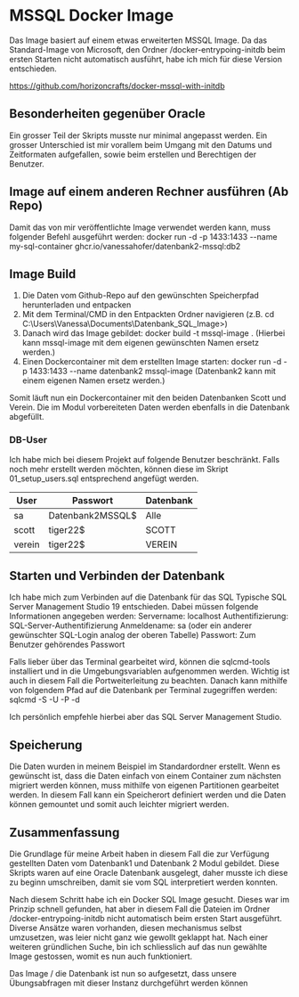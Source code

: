 MSSQL Docker Image
==================

Das Image basiert auf einem etwas erweiterten MSSQL Image.
Da das Standard-Image von Microsoft, den Ordner /docker-entrypoing-initdb beim ersten Starten nicht automatisch ausführt, habe ich mich für diese Version entschieden.

https://github.com/horizoncrafts/docker-mssql-with-initdb


## Besonderheiten gegenüber Oracle
Ein grosser Teil der Skripts musste nur minimal angepasst werden. 
Ein grosser Unterschied ist mir vorallem beim Umgang mit den Datums und Zeitformaten aufgefallen, sowie beim erstellen und Berechtigen der Benutzer.

## Image auf einem anderen Rechner ausführen (Ab Repo)
Damit das von mir veröffentlichte Image verwendet werden kann, muss folgender Befehl ausgeführt werden:
docker run -d -p 1433:1433 --name my-sql-container ghcr.io/vanessahofer/datenbank2-mssql:db2


## Image Build

1. Die Daten vom Github-Repo auf den gewünschten Speicherpfad herunterladen und entpacken
2. Mit dem Terminal/CMD in den Entpackten Ordner navigieren (z.B. cd C:\Users\Vanessa\Documents\Datenbank_SQL_Image>)
3. Danach wird das Image gebildet: docker build -t mssql-image . (Hierbei kann mssql-image mit dem eigenen gewünschten Namen ersetz werden.)
4. Einen Dockercontainer mit dem erstellten Image starten:  docker run -d -p 1433:1433 --name datenbank2 mssql-image (Datenbank2 kann mit einem eigenen Namen ersetz werden.)

Somit läuft nun ein Dockercontainer mit den beiden Datenbanken Scott und Verein. 
Die im Modul vorbereiteten Daten werden ebenfalls in die Datenbank abgefüllt.

### DB-User
Ich habe mich bei diesem Projekt auf folgende Benutzer beschränkt.
Falls noch mehr erstellt werden möchten, können diese im Skript 01_setup_users.sql entsprechend angefügt werden.

| User | Passwort | Datenbank
| --- | --- | --- |
| sa | Datenbank2MSSQL$ | Alle|
| scott | tiger22$ | SCOTT|
| verein | tiger22$ | VEREIN|

## Starten und Verbinden der Datenbank
Ich habe mich zum Verbinden auf die Datenbank für das SQL Typische SQL Server Management Studio 19 entschieden.
Dabei müssen folgende Informationen angegeben werden:
Servername: localhost
Authentifizierung: SQL-Server-Authentifizierung
Anmeldename: sa (oder ein anderer gewünschter SQL-Login analog der oberen Tabelle)
Passwort: Zum Benutzer gehörendes Passwort

Falls lieber über das Terminal gearbeitet wird, können die sqlcmd-tools installiert und in die Umgebungsvariablen aufgenommen werden.
Wichtig ist auch in diesem Fall die Portweiterleitung zu beachten.
Danach kann mithilfe von folgendem Pfad auf die Datenbank per Terminal zugegriffen werden:
sqlcmd -S <ServerName> -U <Benutzername> -P <Passwort> -d <Datenbankname>

Ich persönlich empfehle hierbei aber das SQL Server Management Studio.

## Speicherung
Die Daten wurden in meinem Beispiel im Standardordner erstellt.
Wenn es gewünscht ist, dass die Daten einfach von einem Container zum nächsten migriert werden können, muss mithilfe von eigenen Partitionen gearbeitet werden.
In diesem Fall kann ein Speicherort definiert werden und die Daten können gemountet und somit auch leichter migriert werden.

## Zusammenfassung

Die Grundlage für meine Arbeit haben in diesem Fall die zur Verfügung gestellten Daten vom Datenbank1 und Datenbank 2 Modul gebildet.
Diese Skripts waren auf eine Oracle Datenbank ausgelegt, daher musste ich diese zu beginn umschreiben, damit sie vom SQL interpretiert werden konnten.

Nach diesem Schritt habe ich ein Docker SQL Image gesucht.
Dieses war im Prinzip schnell gefunden, hat aber in diesem Fall die Dateien im Ordner /docker-entrypoing-initdb nicht automatisch beim ersten Start ausgeführt.
Diverse Ansätze waren vorhanden, diesen mechanismus selbst umzusetzen, was leier nicht ganz wie gewollt geklappt hat.
Nach einer weiteren gründlichen Suche, bin ich schliesslich auf das nun gewählte Image gestossen, womit es nun auch funktioniert.

Das Image / die Datenbank ist nun so aufgesetzt, dass unsere Übungsabfragen mit dieser Instanz durchgeführt werden können